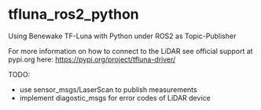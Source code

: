 # tfluna_ros2_python
Using Benewake TF-Luna with Python under ROS2 as Topic-Publisher

For more information on how to connect to the LiDAR see official support at pypi.org here: https://pypi.org/project/tfluna-driver/

TODO:
- use sensor_msgs/LaserScan to publish measurements
- implement diagostic_msgs for error codes of LiDAR device
